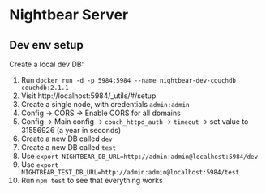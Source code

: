# Nightbear Server

## Dev env setup

Create a local dev DB:

1. Run `docker run -d -p 5984:5984 --name nightbear-dev-couchdb couchdb:2.1.1`
1. Visit http://localhost:5984/_utils/#/setup
1. Create a single node, with credentials `admin:admin`
1. Config -> CORS -> Enable CORS for all domains
1. Config -> Main config -> `couch_httpd_auth` -> `timeout` -> set value to 31556926 (a year in seconds)
1. Create a new DB called `dev`
1. Create a new DB called `test`
1. Use `export NIGHTBEAR_DB_URL=http://admin:admin@localhost:5984/dev`
1. Use `export NIGHTBEAR_TEST_DB_URL=http://admin:admin@localhost:5984/test`
1. Run `npm test` to see that everything works
